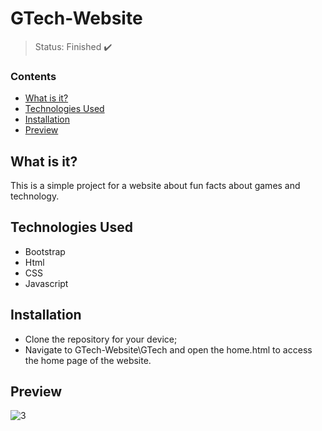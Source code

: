 <h1>GTech-Website</h1>

> Status: Finished ✔️

### Contents
  
* [What is it?](#what-is-it)
* [Technologies Used](#technologies)
* [Installation](#installation)
* [Preview](#preview)

## <a name="what-is-it"></a>What is it?

This is a simple project for a website about fun facts about games and technology.

## <a name="technologies"></a>Technologies Used

- Bootstrap
- Html
- CSS
- Javascript

## <a name="installation"></a>Installation

- Clone the repository for your device;
- Navigate to GTech-Website\GTech and open the home.html to access the home page of the website.

## <a name="preview"></a>Preview
![3](https://user-images.githubusercontent.com/41877566/211178359-d4123a52-cec1-474c-85c4-1a61d8cf66f8.jpeg)

